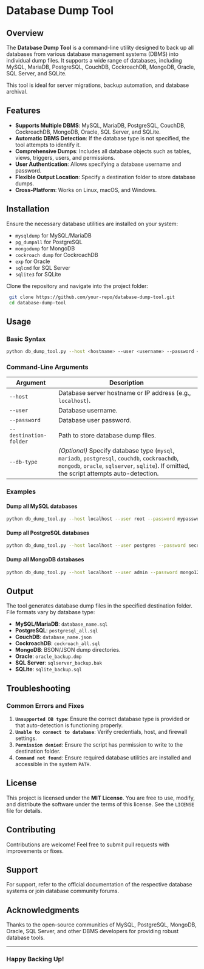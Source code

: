 # Database Dump Tool

## Overview
The **Database Dump Tool** is a command-line utility designed to back up all databases from various database management systems (DBMS) into individual dump files. It supports a wide range of databases, including MySQL, MariaDB, PostgreSQL, CouchDB, CockroachDB, MongoDB, Oracle, SQL Server, and SQLite.

This tool is ideal for server migrations, backup automation, and database archival.

## Features
- **Supports Multiple DBMS**: MySQL, MariaDB, PostgreSQL, CouchDB, CockroachDB, MongoDB, Oracle, SQL Server, and SQLite.
- **Automatic DBMS Detection**: If the database type is not specified, the tool attempts to identify it.
- **Comprehensive Dumps**: Includes all database objects such as tables, views, triggers, users, and permissions.
- **User Authentication**: Allows specifying a database username and password.
- **Flexible Output Location**: Specify a destination folder to store database dumps.
- **Cross-Platform**: Works on Linux, macOS, and Windows.

## Installation
Ensure the necessary database utilities are installed on your system:
- `mysqldump` for MySQL/MariaDB
- `pg_dumpall` for PostgreSQL
- `mongodump` for MongoDB
- `cockroach dump` for CockroachDB
- `exp` for Oracle
- `sqlcmd` for SQL Server
- `sqlite3` for SQLite

Clone the repository and navigate into the project folder:
```sh
 git clone https://github.com/your-repo/database-dump-tool.git
 cd database-dump-tool
```

## Usage

### Basic Syntax
```sh
python db_dump_tool.py --host <hostname> --user <username> --password <password> --destination-folder <destination_folder> [--db-type <db_type>]
```

### Command-Line Arguments
| Argument | Description |
|----------|-------------|
| `--host` | Database server hostname or IP address (e.g., `localhost`). |
| `--user` | Database username. |
| `--password` | Database user password. |
| `--destination-folder` | Path to store database dump files. |
| `--db-type` | *(Optional)* Specify database type (`mysql`, `mariadb`, `postgresql`, `couchdb`, `cockroachdb`, `mongodb`, `oracle`, `sqlserver`, `sqlite`). If omitted, the script attempts auto-detection. |

### Examples
#### **Dump all MySQL databases**
```sh
python db_dump_tool.py --host localhost --user root --password mypassword --destination-folder /backups
```

#### **Dump all PostgreSQL databases**
```sh
python db_dump_tool.py --host localhost --user postgres --password secret --destination-folder /backups --db-type postgresql
```

#### **Dump all MongoDB databases**
```sh
python db_dump_tool.py --host localhost --user admin --password mongo123 --destination-folder /backups --db-type mongodb
```

## Output
The tool generates database dump files in the specified destination folder. File formats vary by database type:
- **MySQL/MariaDB**: `database_name.sql`
- **PostgreSQL**: `postgresql_all.sql`
- **CouchDB**: `database_name.json`
- **CockroachDB**: `cockroach_all.sql`
- **MongoDB**: BSON/JSON dump directories.
- **Oracle**: `oracle_backup.dmp`
- **SQL Server**: `sqlserver_backup.bak`
- **SQLite**: `sqlite_backup.sql`

## Troubleshooting
### **Common Errors and Fixes**
1. **`Unsupported DB type`**: Ensure the correct database type is provided or that auto-detection is functioning properly.
2. **`Unable to connect to database`**: Verify credentials, host, and firewall settings.
3. **`Permission denied`**: Ensure the script has permission to write to the destination folder.
4. **`Command not found`**: Ensure required database utilities are installed and accessible in the system `PATH`.

## License
This project is licensed under the **MIT License**. You are free to use, modify, and distribute the software under the terms of this license. See the `LICENSE` file for details.

## Contributing
Contributions are welcome! Feel free to submit pull requests with improvements or fixes.

## Support
For support, refer to the official documentation of the respective database systems or join database community forums.

## Acknowledgments
Thanks to the open-source communities of MySQL, PostgreSQL, MongoDB, Oracle, SQL Server, and other DBMS developers for providing robust database tools.

---

### Happy Backing Up!
